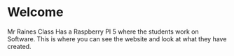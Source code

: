 # Welcome
Mr Raines Class Has a Raspberry PI 5 where the students work on Software. This is where you can see the website and look at what they have created.
